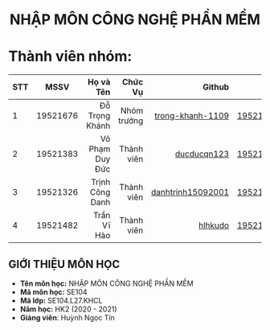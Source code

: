 <h1 align="center"><b>NHẬP MÔN CÔNG NGHỆ PHẦN MỀM</b></h1>

# Thành viên nhóm:
| STT    | MSSV          | Họ và Tên              |Chức Vụ    | Github                                                  | Email                   |
| ------ |:-------------:| ----------------------:|----------:|--------------------------------------------------------:|-------------------------:
| 1      | 19521676      | Đỗ Trọng Khánh         |Nhóm trưởng|[trong-khanh-1109](https://github.com/trong-khanh-1109)  |19521676@gm.uit.edu.vn   |
| 2      | 19521383      | Võ Phạm Duy Đức        |Thành viên |[ducducqn123](https://github.com/ducducqn123)            |19521383@gm.uit.edu.vn   |
| 3      | 19521326      | Trịnh Công Danh        |Thành viên |[danhtrinh15092001](https://github.com/danhtrinh15092001)|19521326@gm.uit.edu.vn   |
| 4      | 19521482      | Trần Vĩ Hào            |Thành viên |[hlhkudo](https://github.com/hlhkudo)                    |19521482@gm.uit.edu.vn   |

## GIỚI THIỆU MÔN HỌC
* **Tên môn học:** NHẬP MÔN CÔNG NGHỆ PHẦN MỀM
* **Mã môn học:** SE104
* **Mã lớp:** SE104.L27.KHCL
* **Năm học:** HK2 (2020 - 2021)
* **Giảng viên**: Huỳnh Ngọc Tín
